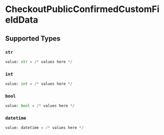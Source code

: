 # CheckoutPublicConfirmedCustomFieldData


## Supported Types

### `str`

```python
value: str = /* values here */
```

### `int`

```python
value: int = /* values here */
```

### `bool`

```python
value: bool = /* values here */
```

### `datetime`

```python
value: datetime = /* values here */
```

